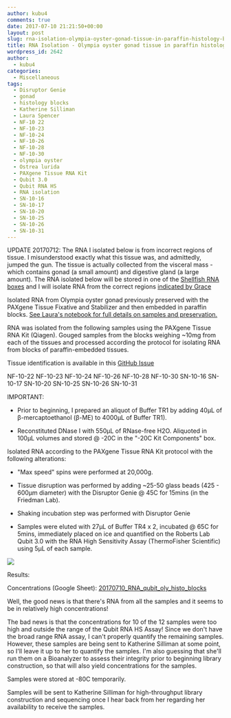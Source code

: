 ```yaml
---
author: kubu4
comments: true
date: 2017-07-10 21:21:50+00:00
layout: post
slug: rna-isolation-olympia-oyster-gonad-tissue-in-paraffin-histology-blocks
title: RNA Isolation - Olympia oyster gonad tissue in paraffin histology blocks
wordpress_id: 2642
author:
  - kubu4
categories:
  - Miscellaneous
tags:
  - Disruptor Genie
  - gonad
  - histology blocks
  - Katherine Silliman
  - Laura Spencer
  - NF-10 22
  - NF-10-23
  - NF-10-24
  - NF-10-26
  - NF-10-28
  - NF-10-30
  - olympia oyster
  - Ostrea lurida
  - PAXgene Tissue RNA Kit
  - Qubit 3.0
  - Qubit RNA HS
  - RNA isolation
  - SN-10-16
  - SN-10-17
  - SN-10-20
  - SN-10-25
  - SN-10-26
  - SN-10-31
---
```


UPDATE 20170712: The RNA I isolated below is from incorrect regions of tissue. I misunderstood exactly what this tissue was, and admittedly, jumped the gun. The tissue is actually collected from the visceral mass - which contains gonad (a small amount) and digestive gland (a large amount). The RNA isolated below will be stored in one of the [Shellfish RNA boxes](https://docs.google.com/spreadsheets/d/1ax6C-muxUTXxFEtfWdswBvueLhmxZzmwZcO2ur-0q-Q/edit?usp=sharing) and I will isolate RNA from the correct regions [indicated by Grace](https://genefish.wordpress.com/2017/07/12/graces-notebook-july-12-2017/)

Isolated RNA from Olympia oyster gonad previously preserved with the PAXgene Tissue Fixative and Stabilizer and then embedded in paraffin blocks. [See Laura's notebook for full details on samples and preservation.](https://laurahspencer.github.io/LabNotebook/Prepping-Histology-Samples/)



RNA was isolated from the following samples using the PAXgene Tissue RNA Kit (Qiagen). Gouged samples from the blocks weighing ~10mg from each of the tissues and processed according the protocol for isolating RNA from blocks of paraffin-embedded tissues.

Tissue identification is available in this [GitHub Issue](https://github.com/sr320/LabDocs/issues/648#issuecomment-313792588)

NF-10-22
NF-10-23
NF-10-24
NF-10-26
NF-10-28
NF-10-30
SN-10-16
SN-10-17
SN-10-20
SN-10-25
SN-10-26
SN-10-31

IMPORTANT:




    
  * Prior to beginning, I prepared an aliquot of Buffer TR1 by adding 40μL of β-mercaptoethanol (β-ME) to 4000μL of Buffer TR1).

    
  * Reconstituted DNase I with 550μL of RNase-free H2O. Aliquoted in 100μL volumes and stored @ -20C in the "-20C Kit Components" box.



Isolated RNA according to the PAXgene Tissue RNA Kit protocol with the following alterations:


    
  * "Max speed" spins were performed at 20,000g.

    
  * Tissue disruption was performed by adding ~25-50 glass beads (425 - 600μm diameter) with the Disruptor Genie @ 45C for 15mins (in the Friedman Lab).

    
  * Shaking incubation step was performed with Disruptor Genie

    
  * Samples were eluted with 27μL of Buffer TR4 x 2, incubated @ 65C for 5mins, immediately placed on ice and quantified on the Roberts Lab Qubit 3.0 with the RNA High Sensitivity Assay (ThermoFisher Scientific) using 5μL of each sample.



[![](https://eagle.fish.washington.edu/Arabidopsis/20170710_oly_histo_blocks.jpg)](http://eagle.fish.washington.edu/Arabidopsis/20170710_oly_histo_blocks.jpg)

Results:

Concentrations (Google Sheet): [20170710_RNA_qubit_oly_histo_blocks](https://docs.google.com/spreadsheets/d/1CSNMKhP_MPNmrfEX6IZdSAzYF2KPaECtsVFV8qKQK5s/edit?usp=sharing)

Well, the good news is that there's RNA from all the samples and it seems to be in relatively high concentrations!

The bad news is that the concentrations for 10 of the 12 samples were too high and outside the range of the Qubit RNA HS Assay! Since we don't have the broad range RNA assay, I can't properly quantify the remaining samples. However, these samples are being sent to Katherine Silliman at some point, so I'll leave it up to her to quantify the samples. I'm also guessing that she'll run them on a Bioanalyzer to assess their integrity prior to beginning library construction, so that will also yield concentrations for the samples.

Samples were stored at -80C temporarily.

Samples will be sent to Katherine Silliman for high-throughput library construction and sequencing once I hear back from her regarding her availability to receive the samples.
